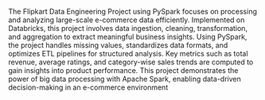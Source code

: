 The Flipkart Data Engineering Project using PySpark focuses on processing and analyzing large-scale e-commerce data efficiently. Implemented on Databricks, this project involves data ingestion, cleaning, transformation, and aggregation to extract meaningful business insights. Using PySpark, the project handles missing values, standardizes data formats, and optimizes ETL pipelines for structured analysis. Key metrics such as total revenue, average ratings, and category-wise sales trends are computed to gain insights into product performance. This project demonstrates the power of big data processing with Apache Spark, enabling data-driven decision-making in an e-commerce environment
